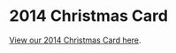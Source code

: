 # 2014 Christmas Card

[View our 2014 Christmas Card here](http://www.milesrauschfamily.com/ccard/2014/).
